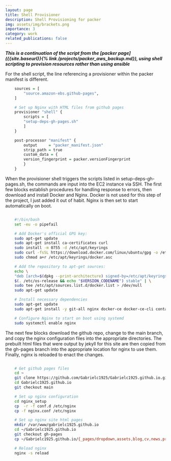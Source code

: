 ```yaml
---
layout: page
title: Shell Provisioner
description: Shell Provisioning for packer
img: assets/img/brackets.png
importance: 3
category: work
related_publications: false
---
```


**_This is a continuation of the script from the [packer page]({{site.baseurl}}{% link /projects/packer_aws_backup.md}), using shell scripting to provision resources rather than using ansible_**

For the shell script, the line referencing a provisioner within the packer manifest is different.

```r
    sources = [
        "source.amazon-ebs.github-pages",
    ]

    # Set up Nginx with HTML files from github pages
    provisioner "shell" {
        scripts = [
        "setup-deps-gh-pages.sh"
        ]
    }

    post-processor "manifest" {
        output     = "packer_manifest.json"
        strip_path = true
        custom_data = {
        version_fingerprint = packer.versionFingerprint
        }
    }

```

When the provisioner shell triggers the scripts listed in setup-deps-gh-pages.sh, the commands are input into the EC2 instance via SSH. The first few blocks establish procedures for handling response to errors, then download and install Docker and Nginx. Docker is not used for this step of the project, I just added it out of habit. Nginx is then set to start automatically on boot.

```sh

    #!/bin/bash
    set -eu -o pipefail

    # Add Docker's official GPG key:
    sudo apt-get update
    sudo apt-get install ca-certificates curl
    sudo install -m 0755 -d /etc/apt/keyrings
    sudo curl -fsSL https://download.docker.com/linux/ubuntu/gpg -o /etc/apt/keyrings/docker.asc
    sudo chmod a+r /etc/apt/keyrings/docker.asc

    # Add the repository to apt-get sources:
    echo \
    "deb [arch=$(dpkg --print-architecture) signed-by=/etc/apt/keyrings/docker.asc] https://download.docker.com/linux/ubuntu \
    $(. /etc/os-release && echo "$VERSION_CODENAME") stable" | \
    sudo tee /etc/apt/sources.list.d/docker.list > /dev/null
    sudo apt-get update

    # Install necessary dependencies
    sudo apt-get update
    sudo apt-get install -y git-all nginx docker-ce docker-ce-cli containerd.io docker-buildx-plugin docker-compose-plugin

    # Configure Nginx to start on boot using systemd
    sudo systemctl enable nginx

```

The next few blocks download the github repo, change to the main branch, and copy the nginx configuration files into the appropriate directories. The prebuilt html files that were output by jekyll for this site are then copied from the gh-pages branch into the appropriate location for nginx to use them. Finally, nginx is reloaded to enact the changes.

```sh

    # Get github pages files
    cd ~
    git clone https://github.com/Gabrielc1925/Gabrielc1925.github.io.git
    cd Gabrielc1925.github.io
    git checkout main

    # Set up nginx configuration
    cd nginx_setup
    cp  -r -f conf.d /etc/nginx
    cp -f nginx.conf /etc/nginx

    # Set up nginx site html pages
    mkdir /var/www/gabrielc1925.github.io
    cd ~/Gabrielc1925.github.io
    git checkout gh-pages
    cp ~/Gabrielc1925.github.io/{_pages/dropdown,assets,blog,cv,news,projects,repositories,workflow,404.html,feed.xml,index.html,robots.txt,sitemap.xml} /var/www/gabrielc1925.github.io

    # Reload nginx
    nginx -s reload

```

